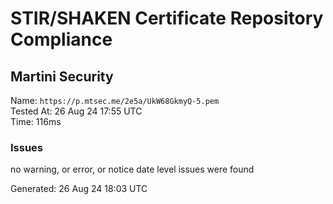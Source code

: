# STIR/SHAKEN Certificate Repository Compliance

## Martini Security

Name: `https://p.mtsec.me/2e5a/UkW68GkmyQ-5.pem`\
Tested At: 26 Aug 24 17:55 UTC\
Time: 116ms

### Issues

no warning, or error, or notice date level issues were found

Generated: 26 Aug 24 18:03 UTC
